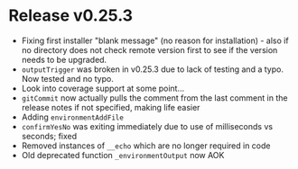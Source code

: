 # Release v0.25.3

- Fixing first installer "blank message" (no reason for installation) - also if no directory does not check remote
  version first to see if the version needs to be upgraded.
- `outputTrigger` was broken in v0.25.3 due to lack of testing and a typo. Now tested and no typo.
- Look into coverage support at some point...
- `gitCommit` now actually pulls the comment from the last comment in the release notes if not specified, making life
  easier
- Adding `environmentAddFile`
- `confirmYesNo` was exiting immediately due to use of milliseconds vs seconds; fixed
- Removed instances of `__echo` which are no longer required in code
- Old deprecated function `_environmentOutput` now AOK

